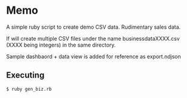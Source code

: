 # Memo

A simple ruby script to create demo CSV data.
Rudimentary sales data.

If will create multiple CSV files under the name businessdataXXXX.csv (XXXX being integers) in the same directory.

Sample dashbaord + data view is added for reference as export.ndjson

## Executing

```
$ ruby gen_biz.rb
```
